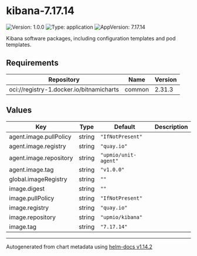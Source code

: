 # kibana-7.17.14

![Version: 1.0.0](https://img.shields.io/badge/Version-1.0.0-informational?style=flat-square) ![Type: application](https://img.shields.io/badge/Type-application-informational?style=flat-square) ![AppVersion: 7.17.14](https://img.shields.io/badge/AppVersion-7.17.14-informational?style=flat-square)

Kibana software packages, including configuration templates and pod templates.

## Requirements

| Repository | Name | Version |
|------------|------|---------|
| oci://registry-1.docker.io/bitnamicharts | common | 2.31.3 |

## Values

| Key | Type | Default | Description |
|-----|------|---------|-------------|
| agent.image.pullPolicy | string | `"IfNotPresent"` |  |
| agent.image.registry | string | `"quay.io"` |  |
| agent.image.repository | string | `"upmio/unit-agent"` |  |
| agent.image.tag | string | `"v1.0.0"` |  |
| global.imageRegistry | string | `""` |  |
| image.digest | string | `""` |  |
| image.pullPolicy | string | `"IfNotPresent"` |  |
| image.registry | string | `"quay.io"` |  |
| image.repository | string | `"upmio/kibana"` |  |
| image.tag | string | `"7.17.14"` |  |

----------------------------------------------
Autogenerated from chart metadata using [helm-docs v1.14.2](https://github.com/norwoodj/helm-docs/releases/v1.14.2)
